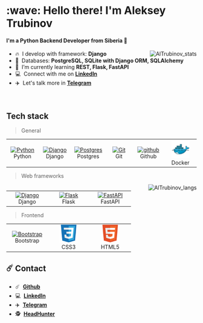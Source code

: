 <h1 align="left">:wave: Hello there! I'm Aleksey Trubinov</h1>


<h4 align="left">I'm a Python Backend Developer from Siberia 🧊</h4>

<a href="#AlTrubinov-title">
  <img src="https://github-readme-stats.vercel.app/api?username=AlTrubinov&show_icons=true&theme=react&count_private=true&include_all_commits=true" alt="AlTrubinov_stats" align="right" />
</a>

- :fire: &nbsp;I develop with framework: **Django**
- :date: &nbsp;Databases: **PostgreSQL, SQLite with Django ORM, SQLAlchemy**
- :seedling: &nbsp;I’m currently learning **REST, Flask, FastAPI**
- :computer: &nbsp;Connect with me on **[LinkedIn](https://www.linkedin.com/in/aleksei-trubinov-84416424a/)**
- :airplane: &nbsp;Let's talk more in **[Telegram](https://t.me/Gpibabass)**

<br>

<h2 align="left" id="AlTrubinov-stack">Tech stack</h2>

> General

<table width='100%'>
  <tr>
    <td align="center" width="96">
      <a href="#AlTrubinov-stack">
        <img src="https://upload.wikimedia.org/wikipedia/commons/thumb/c/c3/Python-logo-notext.svg/935px-Python-logo-notext.svg.png" width="48" height="48" alt="Python" />
      </a>
      <br>Python
    </td>
    <td align="center" width="96">
      <a href="#AlTrubinov-stack">
        <img src="https://avatars.githubusercontent.com/u/27804?s=200&v=4" width="48" height="48" alt="Django"         />
      </a>
      <br>Django
    </td>
    <td align="center" width="96">
      <a href="#AlTrubinov-stack" >
        <img src="https://upload.wikimedia.org/wikipedia/commons/thumb/2/29/Postgresql_elephant.svg/993px-Postgresql_elephant.svg.png" width="45" height="45" alt="Postgres" />
      </a>
      <br>Postgres
    </td>
    <td align="center" width="96">
      <a href="#AlTrubinov-stack" >
        <img src="https://upload.wikimedia.org/wikipedia/commons/thumb/3/3f/Git_icon.svg/1200px-Git_icon.svg.png" width="48" height="48" alt="Git" />
      </a>
      <br>Git
    </td>
    <td align="center" width="96"> 
      <a href="#AlTrubinov-stack" >
        <img src="https://upload.wikimedia.org/wikipedia/commons/thumb/9/91/Octicons-mark-github.svg/1024px-Octicons-mark-github.svg.png" width="48" height="48" alt="github" />
      </a>
      <br>Github
    </td>
    <td align="center" width="96"> 
      <a href="#AlTrubinov-stack" >
        <img src="https://github.com/devicons/devicon/blob/master/icons/docker/docker-original.svg" width="48" height="48" alt="docker" />
      </a>
      <br>Docker
    </td>
  </tr> 
</table>

> Web frameworks

<a href="#AlTrubinov-title">
  <img align="right" src="https://github-readme-stats.vercel.app/api/top-langs?username=AlTrubinov&show_icons=true&locale=en&layout=compact&theme=react" alt="AlTrubinov_langs" />
</a>

<table width='100%'>
  <tr>
    <td align="center" width="96">
      <a href="#AlTrubinov-stack">
        <img src="https://avatars.githubusercontent.com/u/27804?s=200&v=4" width="48" height="48" alt="Django"         />
      </a>
      <br>Django
    </td>
    <td align="center" width="96">
      <a href="#AlTrubinov-stack">
        <img src="https://cdn.jsdelivr.net/gh/devicons/devicon/icons/flask/flask-original.svg" width="48" height="48" alt="Flask" />
      </a>
      <br>Flask
    </td>
    <td align="center" width="96">
      <a href="#AlTrubinov-stack">
        <img src="https://cdn.worldvectorlogo.com/logos/fastapi.svg" width="48" height="48" alt="FastAPI" />
      </a>
      <br>FastAPI
    </td>
  </tr> 
</table>

> Frontend

<table width='100%'>
    <tr>
        <td align="center" width="96">
            <a href="#AlTrubinov-stack">
                <img src="https://cdn.worldvectorlogo.com/logos/bootstrap-4.svg" width="48" height="48" alt="Bootstrap" />
            </a>
            <br>Bootstrap
        </td>
        <td align="center" width="96"> 
            <a href="#AlTrubinov-stack">
                <img src="https://github.com/devicons/devicon/blob/master/icons/css3/css3-original.svg" width="48" height="48" alt="css3" />
            </a>
            <br>CSS3
        </td>
        <td align="center" width="96">
            <a href="#AlTrubinov-stack">
                <img src="https://github.com/devicons/devicon/blob/master/icons/html5/html5-original.svg" width="48" height="48" alt="Html5" />
            </a>
            <br>HTML5
        </td>
    </tr>
</table>

## :comet: Contact

- :comet: &nbsp;**[Github](https://github.com/AlTrubinov)**
- :computer: &nbsp;**[LinkedIn](https://www.linkedin.com/in/aleksei-trubinov-84416424a/)**
- :airplane: &nbsp;**[Telegram](https://t.me/Gpibabass)**
- :detective: &nbsp;**[HeadHunter](https://tomsk.hh.ru/applicant/resumes/view?resume=434af325ff0aed22c00039ed1f4b5738744b34)**

<br>

